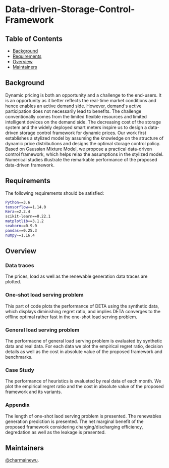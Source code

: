 # Data-driven-Storage-Control-Framework

## Table of Contents

- [Background](#background)
- [Requirements](#requirements)
- [Overview](#overview)
- [Maintainers](#maintainers)

## Background

Dynamic pricing is both an opportunity and a challenge to the end-users. It is an opportunity as it better reflects the real-time market conditions and hence enables an active demand side. However, demand's active participation does not necessarily lead to benefits. The challenge conventionally comes from the limited flexible resources and limited intelligent devices on the demand side. The decreasing cost of the storage system and the widely deployed smart meters inspire us to design a data-driven storage control framework for dynamic prices. Our work first establishes a stylized model by assuming the knowledge on the structure of dynamic price distributions and designs the optimal storage control policy. Based on Gaussian Mixture Model, we propose a practical data-driven control framework, which helps relax the assumptions in the stylized model. Numerical studies illustrate the remarkable performance of the proposed data-driven framework.

## Requirements

The following requirements should be satisfied:

```sh
Python==3.6
tensorflow==1.14.0
Kera==2.2.4
scikit-learn==0.22.1
matplotlib==3.1.2
seaborn==0.9.0
pandas==0.25.3
numpy==1.16.4
```

## Overview
### Data traces
The prices, load as well as the renewable generation data traces are plotted.
### One-shot load serving problem
This part of code plots the performance of DETA using the synthetic data, which displays diminishing regret ratio, and implies DETA converges to the offline optimal rather fast in the one-shot load serving problem.
### General load serving problem
The performacne of general load serving problem is evaluated by synthetic data and real data. For each data we plot the empirical regret ratio, decision details as well as the cost in absolute value of the proposed framework and benchmarks. 
### Case Study
The performance of heuristics is evalueted by real data of each month. We plot the empirical regret ratio and the cost in absolute value of the proposed framework and its variants. 
### Appendix
The length of one-shot laod serving problem is presented.
The renewables generation prediction is presented.
The net marginal benefit of the proposed framework considering charging/discharging efficiency, degredation as well as the leakage is presented.

## Maintainers

[@charmainewu](https://github.com/charmainewu).

